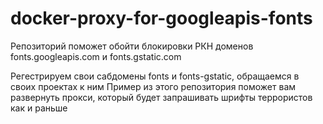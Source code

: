 # docker-proxy-for-googleapis-fonts

Репозиторий поможет обойти блокировки РКН доменов fonts.googleapis.com и fonts.gstatic.com

Регестрируем свои сабдомены fonts и fonts-gstatic, обращаемся в своих проектах к ним
Пример из этого репозитория поможет вам развернуть прокси, который будет запрашивать шрифты террористов как и раньше
